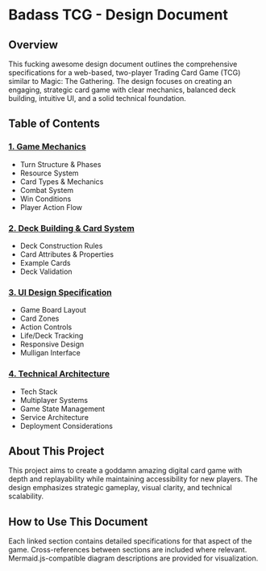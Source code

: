 # Badass TCG - Design Document

## Overview
This fucking awesome design document outlines the comprehensive specifications for a web-based, two-player Trading Card Game (TCG) similar to Magic: The Gathering. The design focuses on creating an engaging, strategic card game with clear mechanics, balanced deck building, intuitive UI, and a solid technical foundation.

## Table of Contents

### [1. Game Mechanics](1_game_mechanics.md)
- Turn Structure & Phases
- Resource System
- Card Types & Mechanics
- Combat System
- Win Conditions
- Player Action Flow

### [2. Deck Building & Card System](2_deck_building.md)
- Deck Construction Rules
- Card Attributes & Properties
- Example Cards
- Deck Validation

### [3. UI Design Specification](3_ui_design.md)
- Game Board Layout
- Card Zones
- Action Controls
- Life/Deck Tracking
- Responsive Design
- Mulligan Interface

### [4. Technical Architecture](4_technical.md)
- Tech Stack
- Multiplayer Systems
- Game State Management
- Service Architecture
- Deployment Considerations

## About This Project
This project aims to create a goddamn amazing digital card game with depth and replayability while maintaining accessibility for new players. The design emphasizes strategic gameplay, visual clarity, and technical scalability.

## How to Use This Document
Each linked section contains detailed specifications for that aspect of the game. Cross-references between sections are included where relevant. Mermaid.js-compatible diagram descriptions are provided for visualization.

